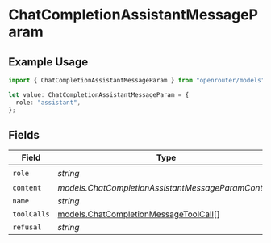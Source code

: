 # ChatCompletionAssistantMessageParam

## Example Usage

```typescript
import { ChatCompletionAssistantMessageParam } from "openrouter/models";

let value: ChatCompletionAssistantMessageParam = {
  role: "assistant",
};
```

## Fields

| Field                                                                                | Type                                                                                 | Required                                                                             | Description                                                                          |
| ------------------------------------------------------------------------------------ | ------------------------------------------------------------------------------------ | ------------------------------------------------------------------------------------ | ------------------------------------------------------------------------------------ |
| `role`                                                                               | *string*                                                                             | :heavy_check_mark:                                                                   | N/A                                                                                  |
| `content`                                                                            | *models.ChatCompletionAssistantMessageParamContent*                                  | :heavy_minus_sign:                                                                   | N/A                                                                                  |
| `name`                                                                               | *string*                                                                             | :heavy_minus_sign:                                                                   | N/A                                                                                  |
| `toolCalls`                                                                          | [models.ChatCompletionMessageToolCall](../models/chatcompletionmessagetoolcall.md)[] | :heavy_minus_sign:                                                                   | N/A                                                                                  |
| `refusal`                                                                            | *string*                                                                             | :heavy_minus_sign:                                                                   | N/A                                                                                  |